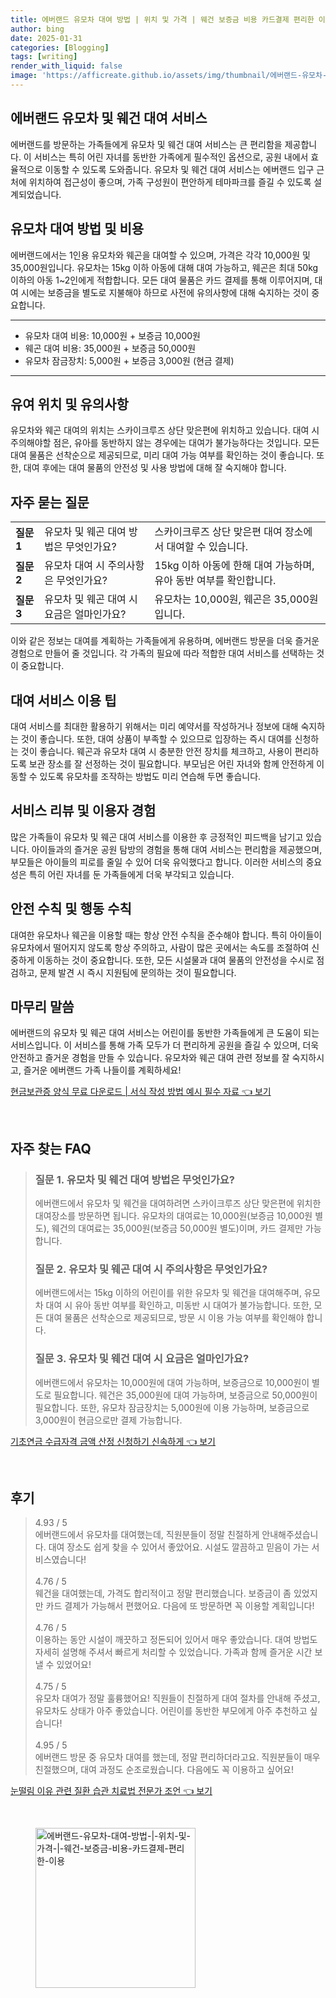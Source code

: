 ```yaml
---
title: 에버랜드 유모차 대여 방법 | 위치 및 가격 | 웨건 보증금 비용 카드결제 편리한 이용
author: bing
date: 2025-01-31
categories: [Blogging]
tags: [writing]
render_with_liquid: false
image: 'https://afficreate.github.io/assets/img/thumbnail/에버랜드-유모차-대여-방법-|-위치-및-가격-|-웨건-보증금-비용-카드결제-편리한-이용.webp'
---
```



<h2 id='에버랜드_유모차_및_웨건_대여_서비스'>에버랜드 유모차 및 웨건 대여 서비스</h2>

<p>에버랜드를 방문하는 가족들에게 유모차 및 웨건 대여 서비스는 큰 편리함을 제공합니다. 이 서비스는 특히 어린 자녀를 동반한 가족에게 필수적인 옵션으로, 공원 내에서 효율적으로 이동할 수 있도록 도와줍니다. 유모차 및 웨건 대여 서비스는 에버랜드 입구 근처에 위치하여 접근성이 좋으며, 가족 구성원이 편안하게 테마파크를 즐길 수 있도록 설계되었습니다.</p>

<h2 id='유모차_대여_방법_및_비용'>유모차 대여 방법 및 비용</h2>

<p>에버랜드에서는 1인용 유모차와 웨곤을 대여할 수 있으며, 가격은 각각 10,000원 및 35,000원입니다. 유모차는 15kg 이하 아동에 대해 대여 가능하고, 웨곤은 최대 50kg 이하의 아동 1~2인에게 적합합니다. 모든 대여 물품은 카드 결제를 통해 이루어지며, 대여 시에는 보증금을 별도로 지불해야 하므로 사전에 유의사항에 대해 숙지하는 것이 중요합니다.</p>

<hr />

<ul>
    <li>유모차 대여 비용: 10,000원 + 보증금 10,000원</li>
    <li>웨곤 대여 비용: 35,000원 + 보증금 50,000원</li>
    <li>유모차 잠금장치: 5,000원 + 보증금 3,000원 (현금 결제)</li>
</ul>

<hr />

<h2 id='대여_위치_및_유의사항'>유여 위치 및 유의사항</h2>

<p>유모차와 웨곤 대여의 위치는 스카이크루즈 상단 맞은편에 위치하고 있습니다. 대여 시 주의해야할 점은, 유아를 동반하지 않는 경우에는 대여가 불가능하다는 것입니다. 모든 대여 물품은 선착순으로 제공되므로, 미리 대여 가능 여부를 확인하는 것이 좋습니다. 또한, 대여 후에는 대여 물품의 안전성 및 사용 방법에 대해 잘 숙지해야 합니다.</p>

<h2 id='자주_묻는_질문'>자주 묻는 질문</h2>

<table>
    <tr>
        <td><b>질문 1</b></td>
        <td>유모차 및 웨곤 대여 방법은 무엇인가요?</td>
        <td>스카이크루즈 상단 맞은편 대여 장소에서 대여할 수 있습니다.</td>
    </tr>
    <tr>
        <td><b>질문 2</b></td>
        <td>유모차 대여 시 주의사항은 무엇인가요?</td>
        <td>15kg 이하 아동에 한해 대여 가능하며, 유아 동반 여부를 확인합니다.</td>
    </tr>
    <tr>
        <td><b>질문 3</b></td>
        <td>유모차 및 웨곤 대여 시 요금은 얼마인가요?</td>
        <td>유모차는 10,000원, 웨곤은 35,000원입니다.</td>
    </tr>
</table>

<p>이와 같은 정보는 대여를 계획하는 가족들에게 유용하며, 에버랜드 방문을 더욱 즐거운 경험으로 만들어 줄 것입니다. 각 가족의 필요에 따라 적합한 대여 서비스를 선택하는 것이 중요합니다.</p>

<h2 id='대여_서비스_이용_팁'>대여 서비스 이용 팁</h2>

<p>대여 서비스를 최대한 활용하기 위해서는 미리 예약서를 작성하거나 정보에 대해 숙지하는 것이 좋습니다. 또한, 대여 상품이 부족할 수 있으므로 입장하는 즉시 대여를 신청하는 것이 좋습니다. 웨곤과 유모차 대여 시 충분한 안전 장치를 체크하고, 사용이 편리하도록 보관 장소를 잘 선정하는 것이 필요합니다. 부모님은 어린 자녀와 함께 안전하게 이동할 수 있도록 유모차를 조작하는 방법도 미리 연습해 두면 좋습니다.</p>

<h2 id='서비스_리뷰_및_이용자_경험'>서비스 리뷰 및 이용자 경험</h2>

<p>많은 가족들이 유모차 및 웨곤 대여 서비스를 이용한 후 긍정적인 피드백을 남기고 있습니다. 아이들과의 즐거운 공원 탐방의 경험을 통해 대여 서비스는 편리함을 제공했으며, 부모들은 아이들의 피로를 줄일 수 있어 더욱 유익했다고 합니다. 이러한 서비스의 중요성은 특히 어린 자녀를 둔 가족들에게 더욱 부각되고 있습니다.</p>

<h2 id='안전_수칙 및_행동_수칙'>안전 수칙 및 행동 수칙</h2>

<p>대여한 유모차나 웨곤을 이용할 때는 항상 안전 수칙을 준수해야 합니다. 특히 아이들이 유모차에서 떨어지지 않도록 항상 주의하고, 사람이 많은 곳에서는 속도를 조절하여 신중하게 이동하는 것이 중요합니다. 또한, 모든 시설물과 대여 물품의 안전성을 수시로 점검하고, 문제 발견 시 즉시 지원팀에 문의하는 것이 필요합니다.</p>

<h2 id='마무리_말씀'>마무리 말씀</h2>

<p>에버랜드의 유모차 및 웨곤 대여 서비스는 어린이를 동반한 가족들에게 큰 도움이 되는 서비스입니다. 이 서비스를 통해 가족 모두가 더 편리하게 공원을 즐길 수 있으며, 더욱 안전하고 즐거운 경험을 만들 수 있습니다. 유모차와 웨곤 대여 관련 정보를 잘 숙지하시고, 즐거운 에버랜드 가족 나들이를 계획하세요!</p>


<p><a class="click-button" title="현금보관증 양식 무료 다운로드 | 서식 작성 방법 예시 필수 자료" href="https://afficreate.github.io/posts/%ED%98%84%EA%B8%88%EB%B3%B4%EA%B4%80%EC%A6%9D-%EC%96%91%EC%8B%9D-%EB%AC%B4%EB%A3%8C-%EB%8B%A4%EC%9A%B4%EB%A1%9C%EB%93%9C-%EC%84%9C%EC%8B%9D-%EC%9E%91%EC%84%B1-%EB%B0%A9%EB%B2%95-%EC%98%88%EC%8B%9C-%ED%95%84%EC%88%98-%EC%9E%90%EB%A3%8C/" rel="dofollow">현금보관증 양식 무료 다운로드 | 서식 작성 방법 예시 필수 자료 👈 보기</a></p><br>
<h2 id='자주_찾는_FAQ'>자주 찾는 FAQ</h2>
<div itemscope="" itemtype="https://schema.org/FAQPage"> 
<blockquote> 
<div itemscope="" itemprop="mainEntity" itemtype="https://schema.org/Question"> 
<h3 itemprop="name">질문 1. 유모차 및 웨건 대여 방법은 무엇인가요?</h3> 
<div itemscope="" itemprop="acceptedAnswer" itemtype="https://schema.org/Answer"> 
<span itemprop="text"> 
<p>에버랜드에서 유모차 및 웨건을 대여하려면 스카이크루즈 상단 맞은편에 위치한 대여장소를 방문하면 됩니다. 유모차의 대여료는 10,000원(보증금 10,000원 별도), 웨건의 대여료는 35,000원(보증금 50,000원 별도)이며, 카드 결제만 가능합니다.</p> 
</span> 
</div> 
</div> 

<div itemscope="" itemprop="mainEntity" itemtype="https://schema.org/Question"> 
<h3 itemprop="name">질문 2. 유모차 및 웨곤 대여 시 주의사항은 무엇인가요?</h3> 
<div itemscope="" itemprop="acceptedAnswer" itemtype="https://schema.org/Answer"> 
<span itemprop="text"> 
<p>에버랜드에서는 15kg 이하의 어린이를 위한 유모차 및 웨건을 대여해주며, 유모차 대여 시 유아 동반 여부를 확인하고, 미동반 시 대여가 불가능합니다. 또한, 모든 대여 물품은 선착순으로 제공되므로, 방문 시 이용 가능 여부를 확인해야 합니다.</p> 
</span> 
</div> 
</div> 

<div itemscope="" itemprop="mainEntity" itemtype="https://schema.org/Question"> 
<h3 itemprop="name">질문 3. 유모차 및 웨건 대여 시 요금은 얼마인가요?</h3> 
<div itemscope="" itemprop="acceptedAnswer" itemtype="https://schema.org/Answer"> 
<span itemprop="text"> 
<p>에버랜드에서 유모차는 10,000원에 대여 가능하며, 보증금으로 10,000원이 별도로 필요합니다. 웨건은 35,000원에 대여 가능하며, 보증금으로 50,000원이 필요합니다. 또한, 유모차 잠금장치는 5,000원에 이용 가능하며, 보증금으로 3,000원이 현금으로만 결제 가능합니다.</p> 
</span> 
</div> 
</div> 
</blockquote> 
</div>
<p><a class="click-button" title="기초연금 수급자격 금액 산정 신청하기 신속하게" href="https://afficreate.github.io/posts/%EA%B8%B0%EC%B4%88%EC%97%B0%EA%B8%88-%EC%88%98%EA%B8%89%EC%9E%90%EA%B2%A9-%EA%B8%88%EC%95%A1-%EC%82%B0%EC%A0%95-%EC%8B%A0%EC%B2%AD%ED%95%98%EA%B8%B0-%EC%8B%A0%EC%86%8D%ED%95%98%EA%B2%8C/" rel="dofollow">기초연금 수급자격 금액 산정 신청하기 신속하게 👈 보기</a></p><br>
<h2 id='후기'>후기</h2>
<div itemscope itemtype="https://schema.org/Product">
  <blockquote>
  <div itemprop="review" itemscope itemtype="https://schema.org/Review">
      <div itemprop="reviewRating" itemscope itemtype="https://schema.org/Rating"> <span itemprop="ratingValue">4.93</span> / <span itemprop="bestRating">5</span> </div>
      <span itemprop="reviewBody">에버랜드에서 유모차를 대여했는데, 직원분들이 정말 친절하게 안내해주셨습니다. 대여 장소도 쉽게 찾을 수 있어서 좋았어요. 시설도 깔끔하고 믿음이 가는 서비스였습니다!</span>
  </div>
  <br>
  <div itemprop="review" itemscope itemtype="https://schema.org/Review">
      <div itemprop="reviewRating" itemscope itemtype="https://schema.org/Rating"> <span itemprop="ratingValue">4.76</span> / <span itemprop="bestRating">5</span> </div>
      <span itemprop="reviewBody">웨건을 대여했는데, 가격도 합리적이고 정말 편리했습니다. 보증금이 좀 있었지만 카드 결제가 가능해서 편했어요. 다음에 또 방문하면 꼭 이용할 계획입니다!</span>
  </div>
  <br>
  <div itemprop="review" itemscope itemtype="https://schema.org/Review">
      <div itemprop="reviewRating" itemscope itemtype="https://schema.org/Rating"> <span itemprop="ratingValue">4.76</span> / <span itemprop="bestRating">5</span> </div>
      <span itemprop="reviewBody">이용하는 동안 시설이 깨끗하고 정돈되어 있어서 매우 좋았습니다. 대여 방법도 자세히 설명해 주셔서 빠르게 처리할 수 있었습니다. 가족과 함께 즐거운 시간 보낼 수 있었어요!</span>
  </div>
  <br>
  <div itemprop="review" itemscope itemtype="https://schema.org/Review">
      <div itemprop="reviewRating" itemscope itemtype="https://schema.org/Rating"> <span itemprop="ratingValue">4.75</span> / <span itemprop="bestRating">5</span> </div>
      <span itemprop="reviewBody">유모차 대여가 정말 훌륭했어요! 직원들이 친절하게 대여 절차를 안내해 주셨고, 유모차도 상태가 아주 좋았습니다. 어린이를 동반한 부모에게 아주 추천하고 싶습니다!</span>
  </div>
  <br>
  <div itemprop="review" itemscope itemtype="https://schema.org/Review">
      <div itemprop="reviewRating" itemscope itemtype="https://schema.org/Rating"> <span itemprop="ratingValue">4.95</span> / <span itemprop="bestRating">5</span> </div>
      <span itemprop="reviewBody">에버랜드 방문 중 유모차 대여를 했는데, 정말 편리하더라고요. 직원분들이 매우 친절했으며, 대여 과정도 순조로웠습니다. 다음에도 꼭 이용하고 싶어요!</span>
  </div>
  </blockquote>
</div>
<p><a class="click-button" title="눈떨림 이유 관련 질환 습관 치료법 전문가 조언" href="https://afficreate.github.io/posts/%EB%88%88%EB%96%A8%EB%A6%BC-%EC%9D%B4%EC%9C%A0-%EA%B4%80%EB%A0%A8-%EC%A7%88%ED%99%98-%EC%8A%B5%EA%B4%80-%EC%B9%98%EB%A3%8C%EB%B2%95-%EC%A0%84%EB%AC%B8%EA%B0%80-%EC%A1%B0%EC%96%B8/" rel="dofollow">눈떨림 이유 관련 질환 습관 치료법 전문가 조언 👈 보기</a></p><br>
<figure class="image"><img src="https://afficreate.github.io/assets/img/thumbnail/에버랜드-유모차-대여-방법-|-위치-및-가격-|-웨건-보증금-비용-카드결제-편리한-이용.webp" alt="에버랜드-유모차-대여-방법-|-위치-및-가격-|-웨건-보증금-비용-카드결제-편리한-이용" width="256" height="256"></figure>